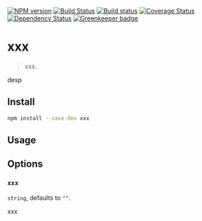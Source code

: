 [![NPM version](https://img.shields.io/npm/v/babel-plugin-auto-completion.svg?style=flat)](https://npmjs.org/package/babel-plugin-auto-completion) [![Build Status](https://travis-ci.org/pigcan/babel-plugin-auto-completion.svg?branch=master)](https://travis-ci.org/pigcan/babel-plugin-auto-completion) [![Build status](https://ci.appveyor.com/api/projects/status/sk8hs3985idxm721/branch/master?svg=true)](https://ci.appveyor.com/project/pigcan/babel-plugin-auto-completion/branch/master) [![Coverage Status](https://coveralls.io/repos/github/pigcan/babel-plugin-auto-completion/badge.svg?branch=master)](https://coveralls.io/github/pigcan/babel-plugin-auto-completion?branch=master) [![Dependency Status](https://david-dm.org/pigcan/babel-plugin-auto-completion.svg)](https://david-dm.org/pigcan/babel-plugin-auto-completion) [![Greenkeeper badge](https://badges.greenkeeper.io/pigcan/babel-plugin-auto-completion.svg)](https://greenkeeper.io/)

# xxx

> xxx.

desp 


## Install

```sh
npm install --save-dev xxx
```

## Usage



## Options

### `xxx`

`string`, defaults to `""`.

xxx

